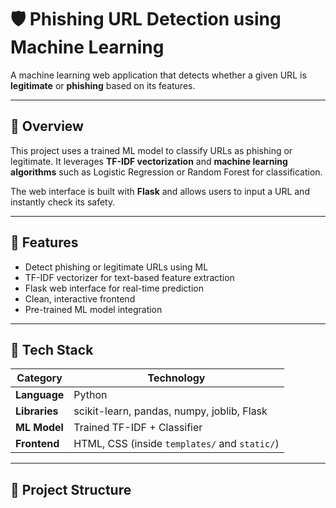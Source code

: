 # 🛡️ Phishing URL Detection using Machine Learning

A machine learning web application that detects whether a given URL is **legitimate** or **phishing** based on its features.

---

## 🚀 Overview

This project uses a trained ML model to classify URLs as phishing or legitimate. It leverages **TF-IDF vectorization** and **machine learning algorithms** such as Logistic Regression or Random Forest for classification.

The web interface is built with **Flask** and allows users to input a URL and instantly check its safety.

---

## 🧠 Features

- Detect phishing or legitimate URLs using ML  
- TF-IDF vectorizer for text-based feature extraction  
- Flask web interface for real-time prediction  
- Clean, interactive frontend  
- Pre-trained ML model integration  

---

## 🧩 Tech Stack

| Category | Technology |
|-----------|-------------|
| **Language** | Python |
| **Libraries** | scikit-learn, pandas, numpy, joblib, Flask |
| **ML Model** | Trained TF-IDF + Classifier |
| **Frontend** | HTML, CSS (inside `templates/` and `static/`) |

---

## 📂 Project Structure


